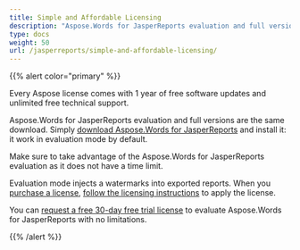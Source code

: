 ```yaml
---
title: Simple and Affordable Licensing
description: "Aspose.Words for JasperReports evaluation and full versions are the same download."
type: docs
weight: 50
url: /jasperreports/simple-and-affordable-licensing/
---
```


{{% alert color="primary" %}} 

Every Aspose license comes with 1 year of free software updates and unlimited free technical support.

Aspose.Words for JasperReports evaluation and full versions are the same download. Simply [download Aspose.Words for JasperReports](https://downloads.aspose.com/words/jasperreports) and install it: it work in evaluation mode by default.

Make sure to take advantage of the Aspose.Words for JasperReports evaluation as it does not have a time limit.

Evaluation mode injects a watermarks into exported reports. When you [purchase a license](http://www.aspose.com/community/forums/aspose.purchase/220/showforum.aspx), [follow the licensing instructions](/words/jasperreports/licensing/) to apply the license.

You can [request a free 30-day free trial license](http://www.aspose.com/community/forums/aspose.purchase/220/showforum.aspx) to evaluate Aspose.Words for JasperReports with no limitations. 

{{% /alert %}}
